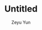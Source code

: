---
layout: artwork
categories: artwork
author: Zeyu Yun
title: Untitled
caption: Untitled, acrylic on canvas, digital, 2017
image: /assets/images/artwork/painting011.gif
thumb: /assets/images/artwork/thumbs/painting011.jpg
order: 210
---